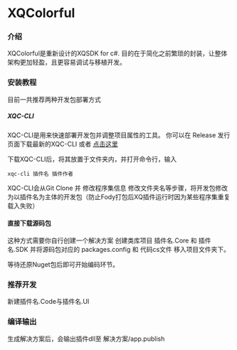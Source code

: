# XQColorful

### 介绍

XQColorful是重新设计的XQSDK for c#. 目的在于简化之前繁琐的封装，让整体架构更加轻盈，且更容易调试与移植开发。 

### 安装教程

目前一共推荐两种开发包部署方式

##### XQC-CLI
XQC-CLI是用来快速部署开发包并调整项目属性的工具。
你可以在 Release 发行页面下载最新的XQC-CLI 或者 [点击这里](https://gitee.com/heerkaisair/xqcolorful/attach_files/593308/download/XQC-CLI.exe)

下载XQC-CLI后，将其放置于文件夹内，并打开命令行，输入

```
xqc-cli 插件名 插件作者
```
XQC-CLI会从Git Clone 并 修改程序集信息 修改文件夹名等步骤，将开发包修改为以插件名为主体的开发包（防止Fody打包后XQ插件运行时因为某些程序集重复载入失败）

#### 直接下载源码包

这种方式需要你自行创建一个解决方案 创建类库项目 插件名.Core 和 插件名.SDK 并将源码包对应的 packages.config 和 代码cs文件 移入项目文件夹下。

等待还原Nuget包后即可开始编码环节。

### 推荐开发

新建插件名.Code与插件名.UI 

### 编译输出

生成解决方案后，会输出插件dll至 解决方案/app.publish
